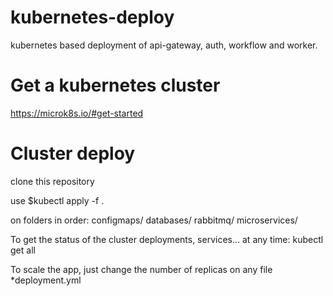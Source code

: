 # kubernetes-deploy
kubernetes based deployment of api-gateway, auth, workflow and worker.

# Get a kubernetes cluster
https://microk8s.io/#get-started

# Cluster deploy
clone this repository

use 
$kubectl apply -f .

on folders in order:
configmaps/
databases/
rabbitmq/
microservices/

To get the status of the cluster deployments, services... at any time:
kubectl get all

To scale the app, just change the number of replicas on any file *deployment.yml
